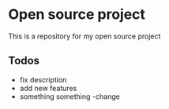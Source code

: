 # Open source project

This is a repository for my open source project

## Todos

- fix description
- add new features
- something something
-change